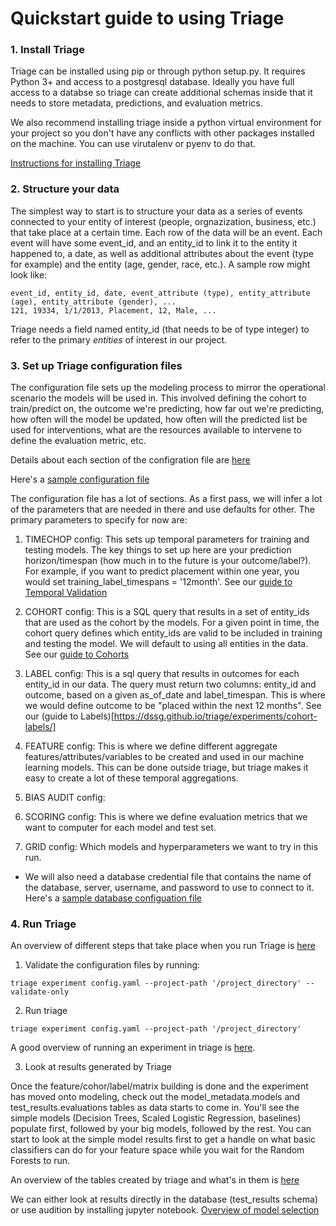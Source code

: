 # Quickstart guide to using Triage

### 1. Install Triage

Triage can be installed using pip or through python setup.py. It requires Python 3+ and access to a postgresql database. Ideally you have full access to a databse so triage can create additional schemas inside that it needs to store metadata, predictions, and evaluation metrics.

We also recommend installing triage inside a python virtual environment for your project so you don't have any conflicts with other packages installed on the machine. You can use virutalenv or pyenv to do that.

[Instructions for installing Triage](https://github.com/dssg/triage/blob/master/README.rst) 

### 2. Structure your data

The simplest way to start is to structure your data as a series of events connected to your entity of interest (people, orgnazization, business, etc.) that take place at a certain time. Each row of the data will be an event. Each event will have some event_id, and an entity_id to link it to the entity it happened to, a date, as well as additional attributes about the event (type for example) and the entity (age, gender, race, etc.). A sample row might look like:

```
event_id, entity_id, date, event_attribute (type), entity_attribute (age), entity_attribute (gender), ...
121, 19334, 1/1/2013, Placement, 12, Male, ...
```

Triage needs a field named entity_id (that needs to be of type integer) to refer to the primary *entities* of interest in our project. 

### 3. Set up Triage configuration files

The configuration file sets up the modeling process to mirror the operational scenario the models will be used in. This involved defining the cohort to train/predict on, the outcome we're predicting, how far out we're predicting, how often will the model be updated, how often will the predicted list be used for interventions, what are the resources available to intervene to define the evaluation metric, etc.

Details about each section of the configration file are [here](https://github.com/dssg/triage/tree/master/example/config)

Here's a [sample configuration file](sample_config.yaml)


The configuration file has a lot of sections. As a first pass, we will infer a lot of the parameters that are needed in there and use defaults for other. The primary parameters to specify for now are:

  1. TIMECHOP config: This sets up temporal parameters for training and testing models. The key things to set up here are your prediction horizon/timespan (how much in to the future is your outcome/label?). For example, if you want to predict placement within one year, you would set training_label_timespans = '12month'. See our [guide to Temporal Validation](https://dssg.github.io/triage/experiments/temporal-validation/)
 
 2. COHORT config: This is a SQL query that results in a set of entity_ids that are used as the cohort by the models. For a given point in time, the cohort query defines which entity_ids are valid to be included in training and testing the model. We will default to using all entities in the data. See our [guide to Cohorts](https://dssg.github.io/triage/experiments/cohort-labels/)

3. LABEL config: This is a sql query that results in outcomes for each entity_id in our data. The query must return two columns: entity_id and outcome, based on a given as_of_date and label_timespan. This is where we would define outcome to be "placed within the next 12 months". See our (guide to Labels)[https://dssg.github.io/triage/experiments/cohort-labels/]

4. FEATURE config: This is where we define different aggregate features/attributes/variables to be created and used in our machine learning models. This can be done outside triage, but triage makes it easy to create a lot of these temporal aggregations.

  5. BIAS AUDIT config:
  6. SCORING config: This is where we define evaluation metrics that we want to computer for each model and test set.
  7. GRID config: Which models and hyperparameters we want to try in this run.
- We will also need a database credential file that contains the name of the database, server, username, and password to use to connect to it. Here's a [sample database configuation file](database.yaml)

### 4. Run Triage

An overview of different steps that take place when you run Triage is [here](https://dssg.github.io/triage/experiments/algorithm/)

1. Validate the configuration files by running: 
```
triage experiment config.yaml --project-path '/project_directory' --validate-only
```

2. Run triage

```
triage experiment config.yaml --project-path '/project_directory'
```
A good overview of running an experiment in triage is [here](https://dssg.github.io/triage/experiments/running/).


3. Look at results generated by Triage

Once the feature/cohor/label/matrix building is done and the experiment has moved onto modeling, check out the model_metadata.models and test_results.evaluations tables as data starts to come in. You'll see the simple models (Decision Trees, Scaled Logistic Regression, baselines) populate first, followed by your big models, followed by the rest. You can start to look at the simple model results first to get a handle on what basic classifiers can do for your feature space while you wait for the Random Forests to run.

An overview of the tables created by triage and what's in them is [here](https://dssg.github.io/triage/dirtyduck/docs/ml_governance/)

We can either look at results directly in the database (test_results schema) or use audition by installing jupyter notebook. [Overview of model selection](https://dssg.github.io/triage/dirtyduck/docs/audition/)



